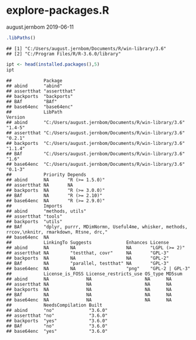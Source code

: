 explore-packages.R
================
august.jernbom
2019-06-11

``` r
.libPaths()
```

    ## [1] "C:/Users/august.jernbom/Documents/R/win-library/3.6"
    ## [2] "C:/Program Files/R/R-3.6.0/library"

``` r
ipt <- head(installed.packages(),5)
ipt
```

    ##            Package     
    ## abind      "abind"     
    ## assertthat "assertthat"
    ## backports  "backports" 
    ## BAf        "BAf"       
    ## base64enc  "base64enc" 
    ##            LibPath                                               Version
    ## abind      "C:/Users/august.jernbom/Documents/R/win-library/3.6" "1.4-5"
    ## assertthat "C:/Users/august.jernbom/Documents/R/win-library/3.6" "0.2.1"
    ## backports  "C:/Users/august.jernbom/Documents/R/win-library/3.6" "1.1.4"
    ## BAf        "C:/Users/august.jernbom/Documents/R/win-library/3.6" "1.6"  
    ## base64enc  "C:/Users/august.jernbom/Documents/R/win-library/3.6" "0.1-3"
    ##            Priority Depends       
    ## abind      NA       "R (>= 1.5.0)"
    ## assertthat NA       NA            
    ## backports  NA       "R (>= 3.0.0)"
    ## BAf        NA       "R (>= 2.10)" 
    ## base64enc  NA       "R (>= 2.9.0)"
    ##            Imports                                                                                      
    ## abind      "methods, utils"                                                                             
    ## assertthat "tools"                                                                                      
    ## backports  "utils"                                                                                      
    ## BAf        "dplyr, purrr, MDimNormn, Useful4me, whisker, methods, rrcov,\nknitr, rmarkdown, Rtsne, drc,"
    ## base64enc  NA                                                                                           
    ##            LinkingTo Suggests             Enhances License        
    ## abind      NA        NA                   NA       "LGPL (>= 2)"  
    ## assertthat NA        "testthat, covr"     NA       "GPL-3"        
    ## backports  NA        NA                   NA       "GPL-2"        
    ## BAf        NA        "parallel, testthat" NA       "GPL-3"        
    ## base64enc  NA        NA                   "png"    "GPL-2 | GPL-3"
    ##            License_is_FOSS License_restricts_use OS_type MD5sum
    ## abind      NA              NA                    NA      NA    
    ## assertthat NA              NA                    NA      NA    
    ## backports  NA              NA                    NA      NA    
    ## BAf        NA              NA                    NA      NA    
    ## base64enc  NA              NA                    NA      NA    
    ##            NeedsCompilation Built  
    ## abind      "no"             "3.6.0"
    ## assertthat "no"             "3.6.0"
    ## backports  "yes"            "3.6.0"
    ## BAf        "no"             "3.6.0"
    ## base64enc  "yes"            "3.6.0"
